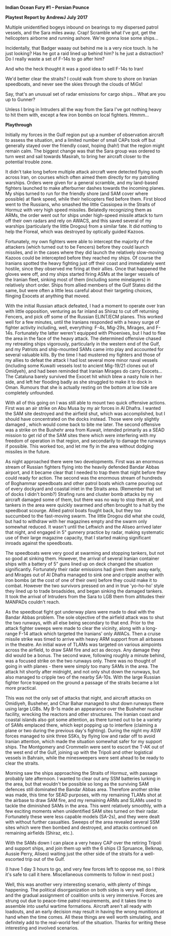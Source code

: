 **Indian Ocean Fury \#1 – Persian Pounce**

**<span class="underline">Playtest Report by AndrewJ July 2017</span>**

Multiple unidentified bogeys inbound on bearings to my dispersed patrol
vessels, and the Sara miles away. Crap\! Scramble what I've got, get the
helicopters airborne and running ashore. We're gonna lose some ships...

Incidentally, that Badger waaay out behind me is a very nice touch. Is
he just looking? Has he got a raid lined up behind him? Is he just a
distraction? Do I really waste a set of F-14s to go after him?

And who the heck thought it was a good idea to sell F-14s to Iran\!

We'd better clear the straits? I could walk from shore to shore on
Iranian speedboats, and never see the skies through the clouds of MiGs\!

Say, that's an unusual set of radar emissions for cargo ships... What
are you up to Gunner?

Unless I bring in Intruders all the way from the Sara I've got nothing
heavy to hit them with, except a few iron bombs on local fighters.
Hmmm...

**Playthrough**

Initially my forces in the Gulf region put up a number of observation
aircraft to assess the situation, and a limited number of small CAPs
took off but generally stayed over the friendly coast, hoping (hah\!)
that the region might remain calm. The biggest change was that the Sara
group was ordered to turn west and sail towards Masirah, to bring her
aircraft closer to the potential trouble zone.

It didn't take long before multiple attack aircraft were detected flying
south across Iran, on courses which often aimed them directly for my
patrolling warships. Orders were given for a general scramble, and my
land-based fighters launched to make afterburner dashes towards the
incoming planes. My ships turned to run for the friendly shore (and SAM
cover where possible) at flank speed, while their helicopters fled
before them. First blood went to the Russians, who smashed the little
Cassiopea in the Straits of Hormuz with very high speed missiles.
Belatedly recognizing them as ARMs, the order went out for ships under
high-speed missile attack to turn off their own radars and rely on
AWACS, and this saved several of my warships (particularly the little
Drogou) from a similar fate. It did nothing to help the Floreal, which
was destroyed by optically guided Kazoos.

Fortunately, my own fighters were able to intercept the majority of the
attackers (which turned out to be Fencers) before they could launch
missiles, and in the cases where they did launch the relatively
slow-moving Kazoos could be intercepted before they reached my ships. Of
course the Iranians spotted the heavy fighting just off their coast and
immediately went hostile, since they observed me firing at their allies.
Once that happened the gloves were off, and my ships started firing ASMs
at the larger vessels of the Iranian fleet, sinking most of them
(including some minelayers) in relatively short order. Ships from allied
members of the Gulf States did the same, but were often a little less
careful about their targeting choices, flinging Exocets at anything that
moved.

With the initial Russian attack defeated, I had a moment to operate over
Iran with little opposition, venturing as far inland as Shiraz to cut
off returning Fencers, and pick off some of the Russian ELINT/ECM
planes. This worked well for a few minutes, until the Iranians responded
with a heavy surge of fighter activity including, well, everything:
F-4s, Mig-29s, Mirages, and F-14s. Fortunately the latter weren't
equipped with Phoenixes, but I had to flee the area in the face of the
heavy attack. The determined offensive chased my retreating ships
vigorously, particularly in the western end of the Gulf, and my Patriots
and ship-mounted SAMs came into play and accounted for several valuable
kills. By the time I had mustered my fighters and those of my allies to
defeat the attack I had lost several more minor naval vessels (including
some Kuwaiti vessels lost to ancient Mig-19/21 clones out of Omidyeh),
and had been reminded that Iranian Mirages do carry Exocets... The
Cataluna barely survived the Exocet hit which blew a nasty hole in her
side, and left her flooding badly as she struggled to make it to dock in
Oman. Rumours that she is actually resting on the bottom at low tide are
completely unfounded.

With all of this going on I was still able to mount two quick offensive
actions. First was an air strike on Abu Musa by my air forces in Al
Dhafra. I wanted the SAM site destroyed and the airfield shut, which was
accomplished, but I should have concentrated on the docks instead. Those
were only slightly damaged , which would come back to bite me later. The
second offensive was a strike on the Bushehr area from Kuwait, intended
primarily as a SEAD mission to get rid of the SAM sites there which were
interfering with my freedom of operation in that region, and secondarily
to damage the runways if possible. This worked too, and let me fly in
the area without dodging missiles in the future.

As night approached there were two developments. First was an enormous
stream of Russian fighters flying into the heavily defended Bandar Abbas
airport, and it became clear that I needed to trap them that night
before they could ready for action. The second was the enormous stream
of hundreds of Boghammar speedboats and other patrol boats which came
pouring out of every dockyard and coastal inlet in the Straits area.
(Remember that set of docks I didn't bomb?) Strafing runs and cluster
bomb attacks by my aircraft damaged some of them, but there was no way
to stop them all, and tankers in the area were quickly swarmed and often
brought to a halt by the speedboat scourge. Allied patrol boats fought
back, but they too succumbed to the fast-moving swarm. The little Drogou
did what she could, but had to withdraw with her magazines empty and the
swarm only somewhat reduced. It wasn't until the Leftwich and the Aliseo
arrived later that night, and engaged in 5" gunnery practice by radar,
making systematic use of their large magazine capacity, that I started
making significant inroads against the speedboats.

The speedboats were very good at swarming and stopping tankers, but not
so good at sinking them. However, the arrival of several Iranian
container ships with a battery of 5" guns lined up on deck changed the
situation significantly. Fortunately their radar emissions had given
them away early, and Mirages out of Al Dhafra managed to sink one and
cripple another with iron bombs (at the cost of one of their own) before
they could make it to combat. However the two survivors pressed on and
in true 'yo-ho-ho' style they lined up to trade broadsides, and began
sinking the damaged tankers. It took the arrival of Intruders from the
Sara to LGB them from altitudes their MANPADs couldn't reach.

As the speedboat fight got underway plans were made to deal with the
Bandar Abbas problem. The sole objective of the airfield attack was to
shut the two runways, with all else being secondary to that end. Prior
to the attack fighter sweeps were made to clear the vicinity, along with
a long-range F-14 attack which targeted the Iranians' only AWACs. Then a
cruise missile strike was timed to arrive with heavy ARM support from
all airbases in the theatre. An initial wave of TLAMs was targeted on
various aimpoints across the airfield, to draw SAM fire and act as
decoys. Any damage they did would be a bonus. The second wave, following
roughly a minute behind, was a focused strike on the two runways only.
There was no thought of going in with planes - there were simply too
many SAMs in the area. The attack hit shortly after midnight, and not
only shut down the runways, but also managed to cripple two of the
nearby SA-10s. With the large Russian fighter force trapped on the
ground a passage of the straits became a lot more practical.

This was not the only set of attacks that night, and aircraft attacks on
Omidiyeh, Busheher, and Char Bahar managed to shut down runways there
using large LGBs. My B-1s made an appearance over the Busheher nuclear
facility, wrecking the reactors and other structures. The Iranian coast
and coastal islands also got some attention, as there turned out to be a
variety of SAMs emplaced there, which kept popping up to interfere
(claiming a plane or two during the previous day's fighting). During the
night my ASW forces managed to sink three SSKs, by flying low and radar
off to avoid Iranian attention, which made the situation somewhat safer
for my support ships. The Montgomery and Crommelin were sent to escort
the T-AK out of the west end of the Gulf, joining up with the Tripoli
and other logistical vessels in Bahrain, while the minesweepers were
sent ahead to be ready to clear the straits.

Morning saw the ships approaching the Straits of Hormuz, with passage
probably late afternoon. I wanted to clear out any SSM batteries lurking
in the area, but that wouldn't be possible so long as the surviving SAM
defences still dominated the Bandar Abbas area. Therefore another strike
was made, this time for SEAD purposes, with my remaining TLAMs shot at
the airbase to draw SAM fire, and my remaining ARMs and SLAMs used to
tackle the diminished SAMs in the area. This went relatively smoothly,
with a few exciting moments when unidentified SAM sites turned on their
radar. Fortunately these were less capable models (SA-2s), and they were
dealt with without further casualties. Sweeps of the area revealed
several SSM sites which were then bombed and destroyed, and attacks
continued on remaining airfields (Shiraz, etc.).

With the SAMs down I can place a very heavy CAP over the retiring
Tripoli and support ships, and join them up with the 6 ships (3
Spruance, Belknap, Aussie Perry, Aliseo) waiting just the other side of
the straits for a well-escorted trip out of the Gulf.

(I have 1 day 3 hours to go, and very few forces left to oppose me, so I
think it's safe to call it here. Miscellaneous comments to follow in
next post.)

Well, this was another very interesting scenario, with plenty of things
happening. The political disorganization on both sides is very well
done, and the gradual assignment of coalition units is very immersive.
Forces are strung out due to peace-time patrol requirements, and it
takes time to assemble into useful wartime formations. Aircraft aren't
all ready with loadouts, and an early decision may result in having the
wrong munitions at hand when the time comes. All these things are well
worth simulating, and definitely add to the real-world feel of the
situation. Thanks for writing these interesting and involved scenarios.
